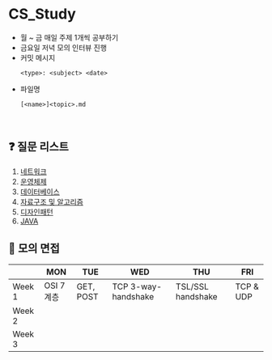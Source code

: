 # CS_Study

- 월 ~ 금 매일 주제 1개씩 공부하기 
- 금요일 저녁 모의 인터뷰 진행 
- 커밋 메시지   
  ```  
  <type>: <subject> <date>
  ```
- 파일명
  ```
  [<name>]<topic>.md
  ```

</br>

## ❓ 질문 리스트 
1. [네트워크](/네트워크/README.md)
2. [운영체제](/운영체제/README.md)
3. [데이터베이스](/데이터베이스/README.md) 
4. [자료구조 및 알고리즘](</자료구조 및 알고리즘/README.md>) 
5. [디자인패턴](/디자인패턴/README.md)
6. [JAVA](/JAVA/README.md)

## 🎤 모의 면접
| |MON|TUE|WED|THU|FRI|
|---|---|---|---|---|---|
|Week 1|OSI 7계층|GET, POST|TCP 3-way-handshake|TSL/SSL handshake|TCP & UDP|
|Week 2|
|Week 3|
